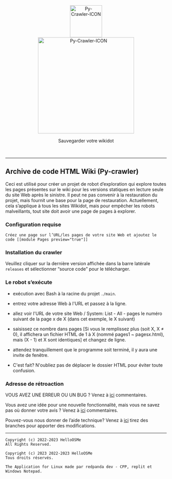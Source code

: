 <div class="center" align="center">
  <a href="#">
    <img alt="Py-Crawler-ICON" src="https://helloosdisk.wikidot.com/local--files/file:github/Pyc" width="100px">
  </a><br/>
  <img alt="Py-Crawler-ICON" src="https://helloosdisk.wikidot.com/local--files/file:github/pyctext.png" width="300px">
  <p>Sauvegarder votre wikidot</p>
  <img alt="" src="https://img.shields.io/github/license/HelloOSMe/Py-crawler">&nbsp;&nbsp;<img alt="" src="https://img.shields.io/github/v/release/HelloOSMe/Py-Crawler?include_prereleases">&nbsp;&nbsp;<img alt="" src="https://img.shields.io/github/stars/HelloOSMe/Py-crawler">
</div>

----------
## Archive de code HTML Wiki (Py-crawler)

Ceci est utilisé pour créer un projet de robot d’exploration qui explore toutes les pages présentes sur le wiki pour les versions statiques en lecture seule du site Web après le sinistre. Il peut ne pas convenir à la restauration du projet, mais fournit une base pour la page de restauration.
Actuellement, cela s’applique à tous les sites Wikidot, mais pour empêcher les robots malveillants, tout site doit avoir une page de pages à explorer.


### **Configuration requise**

```
Créez une page sur l’URL/les pages de votre site Web et ajoutez le code [[module Pages preview="true"]]
```

### **Installation du crawler**

Veuillez cliquer sur la dernière version affichée dans la barre latérale `releases` et sélectionner “source code” pour le télécharger.

### **Le robot s’exécute**
* exécution avec Bash à la racine du projet `./main`.

* entrez votre adresse Web à l'URL et passez à la ligne.

* allez voir l'URL de votre site Web / System: List - All - pages le numéro suivant de la page x de X (dans cet exemple, le X suivant)

* saisissez ce nombre dans pages [Si vous le remplissez plus (soit X, X ≠ 0), il affichera un fichier HTML de 1 à X (nommé pages1 ~ pagesx.html), mais (X - 1) et X sont identiques] et changez de ligne.

* attendez tranquillement que le programme soit terminé, il y aura une invite de fenêtre.

* C'est fait? N'oubliez pas de déplacer le dossier HTML pour éviter toute confusion.

### **Adresse de rétroaction**
VOUS AVEZ UNE ERREUR OU UN BUG ? Venez à [ici](https://github.com/HelloOSMe/Py-crawler/issues) commentaires.

Vous avez une idée pour une nouvelle fonctionnalité, mais vous ne savez pas où donner votre avis ? Venez à [ici](https://github.com/HelloOSMe/Py-crawler/issues) commentaires.

Pouvez-vous nous donner de l’aide technique? Venez à [ici](https://github.com/HelloOSMe/Py-crawler/fork) tirez des branches pour apporter des modifications.

----------

```
Copyright (c) 2022-2023 HelloOSMe
All Rights Reserved.

Copyright (c) 2023 2022-2023 HelloOSMe
Tous droits réservés.

The Application for Linux made par redpanda dev - CPP, replit et Windows Notepad.
```
